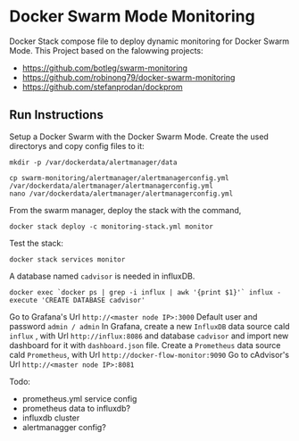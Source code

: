 Docker Swarm Mode Monitoring
===

Docker Stack compose file to deploy dynamic monitoring for Docker Swarm Mode.
This Project based on the falowwing projects:

* https://github.com/botleg/swarm-monitoring
* https://github.com/robinong79/docker-swarm-monitoring
* https://github.com/stefanprodan/dockprom

Run Instructions
---
Setup a Docker Swarm with the Docker Swarm Mode.
Create the used directorys and copy config files to it:
```
mkdir -p /var/dockerdata/alertmanager/data

cp swarm-monitoring/alertmanager/alertmanagerconfig.yml /var/dockerdata/alertmanager/alertmanagerconfig.yml
nano /var/dockerdata/alertmanager/alertmanagerconfig.yml
```

From the swarm manager, deploy the stack with the command,
```
docker stack deploy -c monitoring-stack.yml monitor
```

Test the stack:
```
docker stack services monitor
```

A database named `cadvisor` is needed in influxDB.
```
docker exec `docker ps | grep -i influx | awk '{print $1}'` influx -execute 'CREATE DATABASE cadvisor'
```
Go to Grafana's Url `http://<master node IP>:3000`
Default user and password `admin / admin`
In Grafana, create a new `InfluxDB` data source cald `influx` , with Url `http://influx:8086` and database `cadvisor` and import new dashboard for it with `dashboard.json` file.
Create a `Prometheus` data source cald `Prometheus`, with Url `http://docker-flow-monitor:9090`
Go to cAdvisor's Url `http://<master node IP>:8081`


Todo:
* prometheus.yml service config
* prometheus data to influxdb?
* influxdb cluster
* alertmanagger config?
